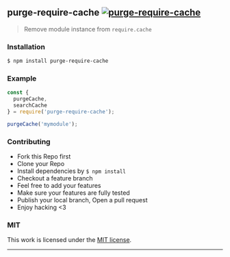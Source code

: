 ## purge-require-cache [![purge-require-cache](https://img.shields.io/npm/v/purge-require-cache.svg)](https://npmjs.org/purge-require-cache)

> Remove module instance from `require.cache`

### Installation

```bash
$ npm install purge-require-cache
```

### Example

```js
const { 
  purgeCache, 
  searchCache 
} = require('purge-require-cache');

purgeCache('mymodule');

```

### Contributing
- Fork this Repo first
- Clone your Repo
- Install dependencies by `$ npm install`
- Checkout a feature branch
- Feel free to add your features
- Make sure your features are fully tested
- Publish your local branch, Open a pull request
- Enjoy hacking <3

### MIT

This work is licensed under the [MIT license](./LICENSE).

---